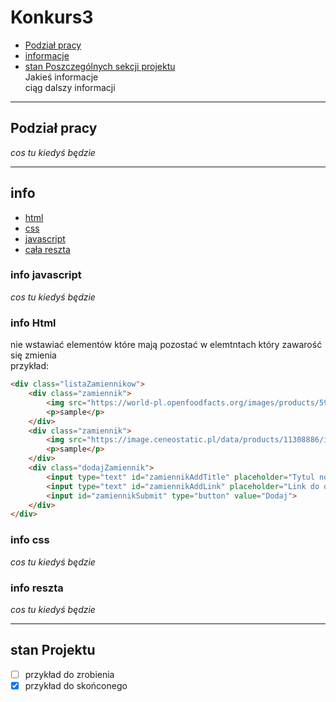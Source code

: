 # Konkurs3
- [Podział pracy](##Podział-pracy)<br>
- [informacje](##info)
- [stan Poszczególnych sekcji projektu](##stan-Projektu)<br>
Jakieś informacje<br>
ciąg dalszy informacji

---
## **Podział pracy**
*cos tu kiedyś będzie*

---
## **info**
- [html](###info-Html)<br>
- [css](###info-css)<br>
- [javascript](###info-javascript)<br>
- [cała reszta](###info-reszta)
### **info javascript**
*cos tu kiedyś będzie*<br>
### **info Html**
nie wstawiać elementów które mają pozostać w elemtntach który zawarość się zmienia<br>
przykład:
```html
<div class="listaZamiennikow">
    <div class="zamiennik">
        <img src="https://world-pl.openfoodfacts.org/images/products/594/900/050/5342/front_ro.4.full.jpg" alt="seawching fow photo">
        <p>sample</p>
    </div>
    <div class="zamiennik">
        <img src="https://image.ceneostatic.pl/data/products/11308886/i-e-wedel-czekolada-mleczna-100g.jpg" alt="seawching fow photo">
        <p>sample</p>
    </div>
    <div class="dodajZamiennik">
        <input type="text" id="zamiennikAddTitle" placeholder="Tytul nowego zamiennika">
        <input type="text" id="zamiennikAddLink" placeholder="Link do obrazku nowego zamiennika">
        <input id="zamiennikSubmit" type="button" value="Dodaj">
    </div>
</div>
```

### **info css**
*cos tu kiedyś będzie*
### **info reszta**
*cos tu kiedyś będzie*

---
## stan Projektu
- [ ] przykład do zrobienia
- [x] przykład do skońconego
<!-- <!DOCTYPE html>
<html>
<head>
<style>
.w3-border{border:1px solid #ccc!important}
.w3-center{text-align:center!important}
.w3-red,.w3-hover-red:hover{color:#fff!important;background-color:#f44336!important}
.w3-grey,.w3-hover-grey:hover,.w3-gray,.w3-hover-gray:hover{color:#000!important;background-color:#9e9e9e!important}
</style>
</head>
<body>
<div class="w3-grey">
  <div class="w3-container w3-red w3-center" style="width:90%">90%</div>
</div><br>
</body>
</html> -->
